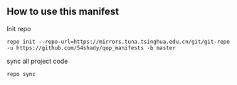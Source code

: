 ## How to use this manifest

Init repo

	repo init --repo-url=https://mirrors.tuna.tsinghua.edu.cn/git/git-repo -u https://github.com/54shady/qop_manifests -b master

sync all project code

	repo sync
